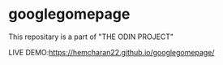 # googlegomepage
This repositary is a part of "THE ODIN PROJECT"

LIVE DEMO:https://hemcharan22.github.io/googlegomepage/
